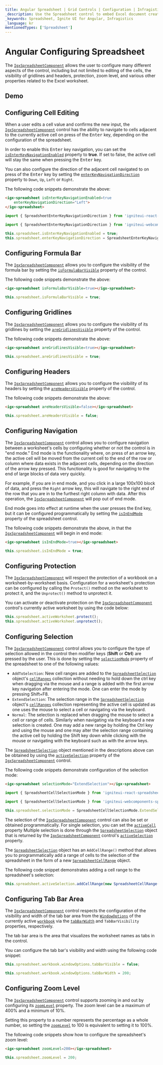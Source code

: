 ```yaml
---
title: Angular Spreadsheet | Grid Controls | Configuration | Infragistics |
_description: Use the Spreadsheet control to embed Excel document creation and editing experiences right into your application.
_keywords: Spreadsheet, Ignite UI for Angular, Infragistics
_language: kr
mentionedTypes: ['Spreadsheet']
---
```


# Angular Configuring Spreadsheet

The [`IgxSpreadsheetComponent`]({environment:dvApiBaseUrl}/products/ignite-ui-angular/api/docs/typescript/latest/classes/igxspreadsheetcomponent.html) allows the user to configure many different aspects of the control, including but not limited to editing of the cells, the visibility of gridlines and headers, protection, zoom level, and various other properties related to the Excel worksheet.

## Demo

<code-view style="height: 500px" alt="Angular spreadsheet config options"
  data-demos-base-url="{environment:dvDemosBaseUrl}"
           iframe-src="{environment:dvDemosBaseUrl}/excel/spreadsheet-config-options"
                                        github-src="excel/spreadsheet/config-options">
</code-view>


<div class="divider--half"></div>

## Configuring Cell Editing

When a user edits a cell value and confirms the new input, the [`IgxSpreadsheetComponent`]({environment:dvApiBaseUrl}/products/ignite-ui-angular/api/docs/typescript/latest/classes/igxspreadsheetcomponent.html) control has the ability to navigate to cells adjacent to the currently active cell on press of the <kbd>Enter</kbd> key, depending on the configuration of the spreadsheet.

In order to enable this <kbd>Enter</kbd> key navigation, you can set the [`isEnterKeyNavigationEnabled`]({environment:dvApiBaseUrl}/products/ignite-ui-angular/api/docs/typescript/latest/classes/igxspreadsheetcomponent.html#isenterkeynavigationenabled) property to **true**. If set to false, the active cell will stay the same when pressing the <kbd>Enter</kbd> key.

You can also configure the direction of the adjacent cell navigated to on press of the <kbd>Enter</kbd> key by setting the [`enterKeyNavigationDirection`]({environment:dvApiBaseUrl}/products/ignite-ui-angular/api/docs/typescript/latest/classes/igxspreadsheetcomponent.html#enterkeynavigationdirection) property to `Down`, `Up`, `Left` or `Right`.

The following code snippets demonstrate the above:

```html
<igx-spreadsheet isEnterKeyNavigationEnabled=true
    enterKeyNavigationDirection="Left">
</igx-spreadsheet>
```

```ts
import { SpreadsheetEnterKeyNavigationDirection } from 'igniteui-react-spreadsheet';
```

```ts
import { SpreadsheetEnterKeyNavigationDirection } from 'igniteui-webcomponents-spreadsheet';
```

```ts
this.spreadsheet.isEnterKeyNavigationEnabled = true;
this.spreadsheet.enterKeyNavigationDirection = SpreadsheetEnterKeyNavigationDirection.Left;
```

## Configuring Formula Bar

The [`IgxSpreadsheetComponent`]({environment:dvApiBaseUrl}/products/ignite-ui-angular/api/docs/typescript/latest/classes/igxspreadsheetcomponent.html) allows you to configure the visibility of the formula bar by setting the [`isFormulaBarVisible`]({environment:dvApiBaseUrl}/products/ignite-ui-angular/api/docs/typescript/latest/classes/igxspreadsheetcomponent.html#isformulabarvisible) property of the control.

The following code snippets demonstrate the above:

```html
<igx-spreadsheet isFormulaBarVisible=true></igx-spreadsheet>
```

```ts
this.spreadsheet.isFormulaBarVisible = true;
```

## Configuring Gridlines

The [`IgxSpreadsheetComponent`]({environment:dvApiBaseUrl}/products/ignite-ui-angular/api/docs/typescript/latest/classes/igxspreadsheetcomponent.html) allows you to configure the visibility of its gridlines by setting the [`areGridlinesVisible`]({environment:dvApiBaseUrl}/products/ignite-ui-angular/api/docs/typescript/latest/classes/igxspreadsheetcomponent.html#aregridlinesvisible) property of the control.

The following code snippets demonstrate the above:

```html
<igx-spreadsheet areGridlinesVisible=true></igx-spreadsheet>
```

```ts
this.spreadsheet.areGridlinesVisible = true;
```

## Configuring Headers

The [`IgxSpreadsheetComponent`]({environment:dvApiBaseUrl}/products/ignite-ui-angular/api/docs/typescript/latest/classes/igxspreadsheetcomponent.html) allows you to configure the visibility of its headers by setting the [`areHeadersVisible`]({environment:dvApiBaseUrl}/products/ignite-ui-angular/api/docs/typescript/latest/classes/igxspreadsheetcomponent.html#areheadersvisible) property of the control.

The following code snippets demonstrate the above:

```html
<igx-spreadsheet areHeadersVisible=false></igx-spreadsheet>
```

```ts
this.spreadsheet.areHeadersVisible = false;
```

## Configuring Navigation

The [`IgxSpreadsheetComponent`]({environment:dvApiBaseUrl}/products/ignite-ui-angular/api/docs/typescript/latest/classes/igxspreadsheetcomponent.html) control allows you to configure navigation between a worksheet's cells by configuring whether or not the control is in "end mode." End mode is the functionality where, on press of an arrow key, the active cell will be moved from the current cell to the end of the row or column where data exists in the adjacent cells, depending on the direction of the arrow key pressed. This functionality is good for navigating to the end of large blocks of data very quickly.

For example, if you are in end mode, and you click in a large 100x100 block of data, and press the `Right` arrow key, this will navigate to the right end of the row that you are in to the furthest right column with data. After this operation, the [`IgxSpreadsheetComponent`]({environment:dvApiBaseUrl}/products/ignite-ui-angular/api/docs/typescript/latest/classes/igxspreadsheetcomponent.html) will pop out of end mode.

End mode goes into effect at runtime when the user presses the <kbd>End</kbd> key, but it can be configured programmatically by setting the [`isInEndMode`]({environment:dvApiBaseUrl}/products/ignite-ui-angular/api/docs/typescript/latest/classes/igxspreadsheetcomponent.html#isinendmode) property of the spreadsheet control.

The following code snippets demonstrate the above, in that the [`IgxSpreadsheetComponent`]({environment:dvApiBaseUrl}/products/ignite-ui-angular/api/docs/typescript/latest/classes/igxspreadsheetcomponent.html) will begin in end mode:

```html
<igx-spreadsheet isInEndMode=true></igx-spreadsheet>
```

```ts
this.spreadsheet.isInEndMode = true;
```

## Configuring Protection

The [`IgxSpreadsheetComponent`]({environment:dvApiBaseUrl}/products/ignite-ui-angular/api/docs/typescript/latest/classes/igxspreadsheetcomponent.html) will respect the protection of a workbook on a worksheet-by-worksheet basis. Configuration for a worksheet's protection can be configured by calling the `Protect()` method on the worksheet to protect it, and the `Unprotect()` method to unprotect it.

You can activate or deactivate protection on the [`IgxSpreadsheetComponent`]({environment:dvApiBaseUrl}/products/ignite-ui-angular/api/docs/typescript/latest/classes/igxspreadsheetcomponent.html) control's currently active worksheet by using the code below:

```ts
this.spreadsheet.activeWorksheet.protect();
this.spreadsheet.activeWorksheet.unprotect();
```

## Configuring Selection

The [`IgxSpreadsheetComponent`]({environment:dvApiBaseUrl}/products/ignite-ui-angular/api/docs/typescript/latest/classes/igxspreadsheetcomponent.html) control allows you to configure the type of selection allowed in the control then modifier keys (**Shift** or **Ctrl**) are pressed by the user. This is done by setting the [`selectionMode`]({environment:dvApiBaseUrl}/products/ignite-ui-angular/api/docs/typescript/latest/classes/igxspreadsheetcomponent.html#selectionmode) property of the spreadsheet to one of the following values:

*   `AddToSelection`: New cell ranges are added to the [`SpreadsheetSelection`]({environment:dvApiBaseUrl}/products/ignite-ui-angular/api/docs/typescript/latest/classes/spreadsheetselection.html) object's [`cellRanges`]({environment:dvApiBaseUrl}/products/ignite-ui-angular/api/docs/typescript/latest/classes/spreadsheetselection.html#cellranges) collection without needing to hold down the ctrl key when dragging via the mouse and a range is added with the first arrow key navigation after entering the mode. One can enter the mode by pressing Shift+F8.
*   `ExtendSelection`: The selection range in the [`SpreadsheetSelection`]({environment:dvApiBaseUrl}/products/ignite-ui-angular/api/docs/typescript/latest/classes/spreadsheetselection.html) object's [`cellRanges`]({environment:dvApiBaseUrl}/products/ignite-ui-angular/api/docs/typescript/latest/classes/spreadsheetselection.html#cellranges) collection representing the active cell is updated as one uses the mouse to select a cell or navigating via the keyboard.
*   `Normal`: The selection is replaced when dragging the mouse to select a cell or range of cells. Similarly when navigating via the keyboard a new selection is created. One may add a new range by holding the Ctrl key and using the mouse and one may alter the selection range containing the active cell by holding the Shift key down while clicking with the mouse or navigating with the keyboard such as with the arrow keys.

The [`SpreadsheetSelection`]({environment:dvApiBaseUrl}/products/ignite-ui-angular/api/docs/typescript/latest/classes/spreadsheetselection.html) object mentioned in the descriptions above can be obtained by using the [`activeSelection`]({environment:dvApiBaseUrl}/products/ignite-ui-angular/api/docs/typescript/latest/classes/igxspreadsheetcomponent.html#activeselection) property of the [`IgxSpreadsheetComponent`]({environment:dvApiBaseUrl}/products/ignite-ui-angular/api/docs/typescript/latest/classes/igxspreadsheetcomponent.html) control.

The following code snippets demonstrate configuration of the selection mode:

```html
<igx-spreadsheet selectionMode="ExtendSelection"></igx-spreadsheet>
```

```ts
import { SpreadsheetCellSelectionMode } from 'igniteui-react-spreadsheet';
```

```ts
import { SpreadsheetCellSelectionMode } from 'igniteui-webcomponents-spreadsheet';
```

```ts
this.spreadsheet.selectionMode = SpreadsheetCellSelectionMode.ExtendSelection;
```

The selection of the [`IgxSpreadsheetComponent`]({environment:dvApiBaseUrl}/products/ignite-ui-angular/api/docs/typescript/latest/classes/igxspreadsheetcomponent.html) control can also be set or obtained programmatically. For single selection, you can set the [`activeCell`]({environment:dvApiBaseUrl}/products/ignite-ui-angular/api/docs/typescript/latest/classes/igxspreadsheetcomponent.html#activecell) property Multiple selection is done through the [`SpreadsheetSelection`]({environment:dvApiBaseUrl}/products/ignite-ui-angular/api/docs/typescript/latest/classes/spreadsheetselection.html) object that is returned by the [`IgxSpreadsheetComponent`]({environment:dvApiBaseUrl}/products/ignite-ui-angular/api/docs/typescript/latest/classes/igxspreadsheetcomponent.html) control's [`activeSelection`]({environment:dvApiBaseUrl}/products/ignite-ui-angular/api/docs/typescript/latest/classes/igxspreadsheetcomponent.html#activeselection) property.

The [`SpreadsheetSelection`]({environment:dvApiBaseUrl}/products/ignite-ui-angular/api/docs/typescript/latest/classes/spreadsheetselection.html) object has an `AddCellRange()` method that allows you to programmatically add a range of cells to the selection of the spreadsheet in the form of a new  [`SpreadsheetCellRange`]({environment:dvApiBaseUrl}/products/ignite-ui-angular/api/docs/typescript/latest/classes/spreadsheetcellrange.html) object.

The following code snippet demonstrates adding a cell range to the spreadsheet's selection:

```ts
this.spreadsheet.activeSelection.addCellRange(new SpreadsheetCellRange(2, 2, 5, 5));
```

## Configuring Tab Bar Area

The [`IgxSpreadsheetComponent`]({environment:dvApiBaseUrl}/products/ignite-ui-angular/api/docs/typescript/latest/classes/igxspreadsheetcomponent.html) control respects the configuration of the visibility and width of the tab bar area from the [`WindowOptions`]({environment:dvApiBaseUrl}/products/ignite-ui-angular/api/docs/typescript/latest/classes/windowoptions.html) of the currently active [`workbook`]({environment:dvApiBaseUrl}/products/ignite-ui-angular/api/docs/typescript/latest/classes/igxspreadsheetcomponent.html#workbook) via the [`tabBarWidth`]({environment:dvApiBaseUrl}/products/ignite-ui-angular/api/docs/typescript/latest/classes/windowoptions.html#tabbarwidth) and `TabBarVisibility` properties, respectively.

The tab bar area is the area that visualizes the worksheet names as tabs in the control.

You can configure the tab bar's visibility and width using the following code snippet:

```ts
this.spreadsheet.workbook.windowOptions.tabBarVisible = false;

this.spreadsheet.workbook.windowOptions.tabBarWidth = 200;
```

## Configuring Zoom Level

The [`IgxSpreadsheetComponent`]({environment:dvApiBaseUrl}/products/ignite-ui-angular/api/docs/typescript/latest/classes/igxspreadsheetcomponent.html) control supports zooming in and out by configuring its [`zoomLevel`]({environment:dvApiBaseUrl}/products/ignite-ui-angular/api/docs/typescript/latest/classes/igxspreadsheetcomponent.html#zoomlevel) property. The zoom level can be a maximum of 400% and a minimum of 10%.

Setting this property to a number represents the percentage as a whole number, so setting the [`zoomLevel`]({environment:dvApiBaseUrl}/products/ignite-ui-angular/api/docs/typescript/latest/classes/igxspreadsheetcomponent.html#zoomlevel) to 100 is equivalent to setting it to 100%.

The following code snippets show how to configure the spreadsheet's zoom level:

```html
<igx-spreadsheet zoomLevel=200></igx-spreadsheet>
```

```ts
this.spreadsheet.zoomLevel = 200;
```
